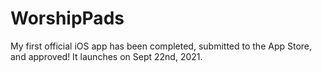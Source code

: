 # WorshipPads
My first official iOS app has been completed, submitted to the App Store, and approved! It launches on Sept 22nd, 2021.
